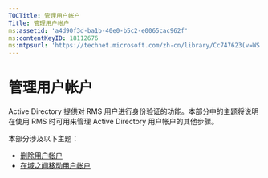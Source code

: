```yaml
---
TOCTitle: 管理用户帐户
Title: 管理用户帐户
ms:assetid: 'a4d90f3d-ba1b-40e0-b5c2-e0065cac962f'
ms:contentKeyID: 18112676
ms:mtpsurl: 'https://technet.microsoft.com/zh-cn/library/Cc747623(v=WS.10)'
---
```


管理用户帐户
============

Active Directory 提供对 RMS 用户进行身份验证的功能。本部分中的主题将说明在使用 RMS 时可用来管理 Active Directory 用户帐户的其他步骤。

本部分涉及以下主题：

-   [删除用户帐户](https://technet.microsoft.com/bf73b141-d4d1-4807-a773-3aaff58b0db6)
-   [在域之间移动用户帐户](https://technet.microsoft.com/0010b0ea-07c0-41c9-81f7-5881343d1d55)
